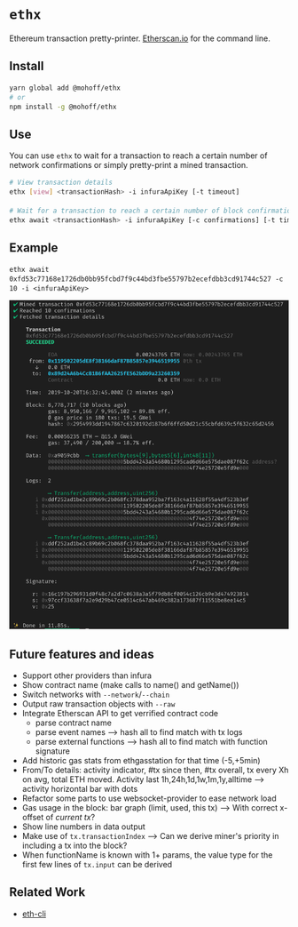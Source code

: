 # `ethx`

Ethereum transaction pretty-printer. [Etherscan.io](https://etherscan.io/) for the command line.

## Install

```sh
yarn global add @mohoff/ethx
# or
npm install -g @mohoff/ethx
```

## Use

You can use `ethx` to wait for a transaction to reach a certain number of network confirmations or simply pretty-print a mined transaction.

```sh
# View transaction details
ethx [view] <transactionHash> -i infuraApiKey [-t timeout]

# Wait for a transaction to reach a certain number of block confirmations and print its details.
ethx await <transactionHash> -i infuraApiKey [-c confirmations] [-t timeout]
```

## Example

`ethx await 0xfd53c77168e1726db0bb95fcbd7f9c44bd3fbe55797b2ecefdbb3cd91744c527 -c 10 -i <infuraApiKey>`

![Example](screenshot.png)


## Future features and ideas

- Support other providers than infura
- Show contract name (make calls to name() and getName())
- Switch networks with `--network`/`--chain`
- Output raw transaction objects with `--raw`
- Integrate Etherscan API to get verrified contract code
  - parse contract name
  - parse event names --> hash all to find match with tx logs
  - parse external functions --> hash all to find match with function signature
- Add historic gas stats from ethgasstation for that time (-5,+5min)
- From/To details: activity indicator, #tx since then, #tx overall, tx every Xh on avg, total ETH moved.
Activity last 1h,24h,1d,1w,1m,1y,alltime --> activity horizontal bar with dots
- Refactor some parts to use websocket-provider to ease network load
- Gas usage in the block: bar graph (limit, used, this tx) --> With correct x-offset of _current tx_?
- Show line numbers in data output
- Make use of `tx.transactionIndex` --> Can we derive miner's priority in including a tx into the block?
- When functionName is known with 1+ params, the value type for the first few lines of `tx.input` can be derived

## Related Work

- [eth-cli](https://github.com/protofire/eth-cli)
